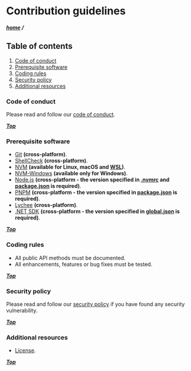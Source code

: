 # Contribution guidelines

***[home](./readme.md) /***

## Table of contents

1. [Code of conduct](#code-of-conduct)
2. [Prerequisite software](#prerequisite-software)
3. [Coding rules](#coding-rules)
4. [Security policy](#security-policy)
5. [Additional resources](#additional-resources)

### Code of conduct

Please read and follow our [code of conduct](./code-of-conduct.md).

***[Top](#contribution-guidelines)***

### Prerequisite software

- [Git](https://git-scm.com) **(cross-platform)**.
- [ShellCheck](https://github.com/koalaman/shellcheck) **(cross-platform)**.
- [NVM](https://github.com/nvm-sh/nvm) **(available for Linux, macOS and [WSL](https://learn.microsoft.com/en-us/windows/wsl/install))**.
- [NVM-Windows](https://github.com/coreybutler/nvm-windows) **(available only for Windows)**.
- [Node.js](https://nodejs.org/en) **(cross-platform - the version specified in [.nvmrc](./.nvmrc) and [package.json](./package.json) is required)**.
- [PNPM](https://pnpm.io) **(cross-platform - the version specified in [package.json](./package.json) is required)**.
- [Lychee](https://github.com/lycheeverse/lychee) **(cross-platform)**.
- [.NET SDK](https://dotnet.microsoft.com/en-us/download) **(cross-platform - the version specified in [global.json](./global.json) is required)**.

***[Top](#contribution-guidelines)***

### Coding rules

- All public API methods must be documented.
- All enhancements, features or bug fixes must be tested.

***[Top](#contribution-guidelines)***

### Security policy

Please read and follow our [security policy](./security.md) if you have found any security vulnerability.

***[Top](#contribution-guidelines)***

### Additional resources

- [License](./license).

***[Top](#contribution-guidelines)***
